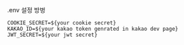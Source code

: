 .env 설정 방벙

``` text
COOKIE_SECRET=${your cookie secret}
KAKAO_ID=${your kakao token genrated in kakao dev page}
JWT_SECRET=${your jwt secret}
```

